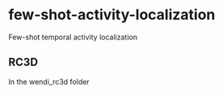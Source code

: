 # few-shot-activity-localization
Few-shot temporal activity localization

## RC3D
In the wendi_rc3d folder
